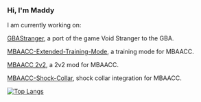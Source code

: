 <!--
[![Anurag's GitHub stats](https://github-readme-stats.vercel.app/api?username=Meepster99&hide_border=true&bg_color=121212&title_color=bd1a0b&text_color=b0b0b0)](https://github.com/anuraghazra/github-readme-stats)


[![Anurag's GitHub stats](https://github-readme-stats.vercel.app/api?username=Meepster99&hide_border=true&theme=ambient_gradient&hide_rank=true)](https://github.com/anuraghazra/github-readme-stats)

<a href="https://github.com/anuraghazra/github-readme-stats">
  <img height=200 align="center" src="https://github-readme-stats.vercel.app/api?username=Meepster99&hide_border=true&theme=ambient_gradient&hide_rank=true&hide_title=true" />
</a>
<a href="https://github.com/anuraghazra/github-readme-stats">
  <img height=200 align="center" src="https://github-readme-stats.vercel.app/api/top-langs/?username=Meepster99&hide_border=true&theme=ambient_gradient&layout=compact&hide_title=true" />
</a>

-->

### Hi, I'm Maddy

I am currently working on:

[GBAStranger](https://github.com/Meepster99/GBAStranger), a port of the game Void Stranger to the GBA.

[MBAACC-Extended-Training-Mode](https://github.com/fangdreth/MBAACC-Extended-Training-Mode), a training mode for MBAACC.

[MBAACC 2v2](https://github.com/Meepster99/CCCaster), a 2v2 mod for MBAACC.

[MBAACC-Shock-Collar](https://github.com/Meepster99/MBAACC-Shock-Collar), shock collar integration for MBAACC.

[![Top Langs](https://github-readme-stats.vercel.app/api/top-langs/?username=Meepster99&hide_border=true&theme=ambient_gradient&layout=compact)](https://github.com/anuraghazra/github-readme-stats)

